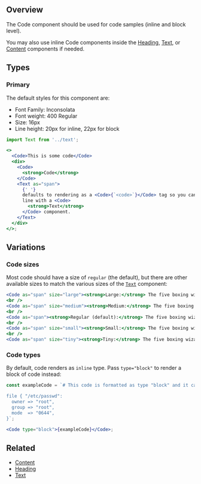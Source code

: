 ## Overview

The Code component should be used for code samples (inline and block level).

You may also use inline Code components inside the [Heading](#/React%20Components/Heading), [Text](#/React%20Components/Text), or [Content](#/React%20Components/Content) components if needed.

## Types

### Primary

The default styles for this component are:

- Font Family: Inconsolata
- Font weight: 400 Regular
- Size: 16px
- Line height: 20px for inline, 22px for block

```jsx
import Text from '../text';

<>
  <Code>This is some code</Code>
  <div>
    <Code>
      <strong>Code</strong>
    </Code>
    <Text as="span">
      {' '}
      defaults to rendering as a <Code>{`<code>`}</Code> tag so you can use it in
      line with a <Code>
        <strong>Text</strong>
      </Code> component.
    </Text>
  </div>
</>;
```

## Variations

### Code sizes

Most code should have a size of `regular` (the default), but there are other available sizes to match the various sizes of the [`Text`](/#/React%20Components/Text) component:

```jsx
<Code as="span" size="large"><strong>Large:</strong> The five boxing wizards jump quickly.</Code>
<br />
<Code as="span" size="medium"><strong>Medium:</strong> The five boxing wizards jump quickly.</Code>
<br />
<Code as="span"><strong>Regular (default):</strong> The five boxing wizards jump quickly.</Code>
<br />
<Code as="span" size="small"><strong>Small:</strong> The five boxing wizards jump quickly.</Code>
<br />
<Code as="span" size="tiny"><strong>Tiny:</strong> The five boxing wizards jump quickly.</Code>
```

### Code types

By default, code renders as `inline` type. Pass `type="block"` to render a block of code instead:

```jsx
const exampleCode = `# This code is formatted as type "block" and it can be multiple lines:

file { "/etc/passwd":
  owner => "root",
  group => "root",
  mode  => "0644",
}`;

<Code type="block">{exampleCode}</Code>;
```

## Related

- [Content](#/React%20Components/Content)
- [Heading](#/React%20Components/Heading)
- [Text](#/React%20Components/Text)
